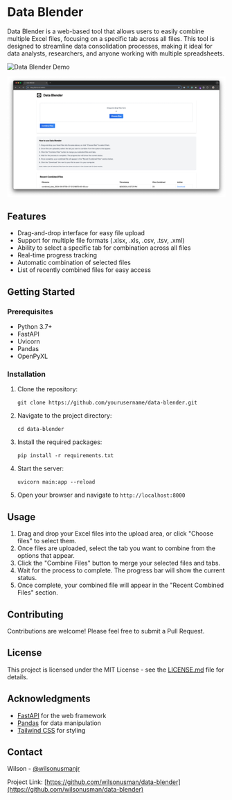 # Data Blender

Data Blender is a web-based tool that allows users to easily combine multiple Excel files, focusing on a specific tab across all files. This tool is designed to streamline data consolidation processes, making it ideal for data analysts, researchers, and anyone working with multiple spreadsheets.

![Data Blender Demo](path/to/demo.gif)

![Data Blender](assets/datablender.png)



## Features

- Drag-and-drop interface for easy file upload
- Support for multiple file formats (.xlsx, .xls, .csv, .tsv, .xml)
- Ability to select a specific tab for combination across all files
- Real-time progress tracking
- Automatic combination of selected files
- List of recently combined files for easy access

## Getting Started

### Prerequisites

- Python 3.7+
- FastAPI
- Uvicorn
- Pandas
- OpenPyXL

### Installation

1. Clone the repository:
   ```
   git clone https://github.com/yourusername/data-blender.git
   ```

2. Navigate to the project directory:
   ```
   cd data-blender
   ```

3. Install the required packages:
   ```
   pip install -r requirements.txt
   ```

4. Start the server:
   ```
   uvicorn main:app --reload
   ```

5. Open your browser and navigate to `http://localhost:8000`

## Usage

1. Drag and drop your Excel files into the upload area, or click "Choose files" to select them.
2. Once files are uploaded, select the tab you want to combine from the options that appear.
3. Click the "Combine Files" button to merge your selected files and tabs.
4. Wait for the process to complete. The progress bar will show the current status.
5. Once complete, your combined file will appear in the "Recent Combined Files" section.

## Contributing

Contributions are welcome! Please feel free to submit a Pull Request.

## License

This project is licensed under the MIT License - see the [LICENSE.md](LICENSE.md) file for details.

## Acknowledgments

- [FastAPI](https://fastapi.tiangolo.com/) for the web framework
- [Pandas](https://pandas.pydata.org/) for data manipulation
- [Tailwind CSS](https://tailwindcss.com/) for styling

## Contact

Wilson - [@wilsonusmanjr](https://twitter.com/wilsonusmanjr)

Project Link: [https://github.com/wilsonusman/data-blender](https://github.com/wilsonusman/data-blender)